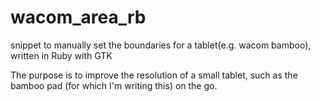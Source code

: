 # wacom_area_rb
snippet to manually set the boundaries for a tablet(e.g. wacom bamboo), written in Ruby with GTK


The purpose is to improve the resolution of a small tablet, such as the bamboo pad (for which I'm writing this) on the go.
